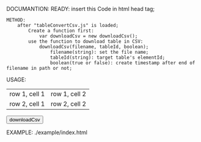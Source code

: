 DOCUMANTION:
	READY:
		insert this Code in html head tag;
		<script src="tableConvertCsv.js" type="text/javascript"></script>

	METHOD:
		after "tableConvertCsv.js" is loaded;
			Create a function first:
				var downloadCsv = new downloadCsv();
			use the function to download table in CSV:
				downloadCsv(filename, tableId, boolean);
					filename(string): set the file name;
					tableId(string): target table's elementId;
					boolean(true or false): create timestamp after end of filename in path or not;

USAGE:

<script src="tableConvertCsv.js" type="text/javascript"></script>

<table id="table">
	<tr>
		<td>row 1, cell 1</td>
		<td>row 1, cell 2</td>
	</tr>
	<tr>
		<td>row 2, cell 1</td>
		<td>row 2, cell 2</td>
	</tr>
</table>

<button onclick="downloadCsv('webTableToCsv', 'table')">downloadCsv</button>

<script>
    //使用前先构造函数
    var downloadCsv = new downloadCsv();
</script>


EXAMPLE:
	./example/index.html
